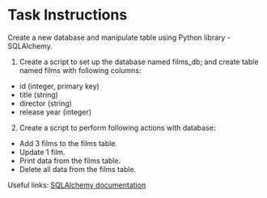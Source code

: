 # Task Instructions

Create a new database and manipulate table using Python library - SQLAlchemy.

1. Create a script to set up the database named films_db; and create table named films with following columns:
- id (integer, primary key)
- title (string)
- director (string)
- release year (integer)

2. Create a script to perform following actions with database:
- Add 3 films to the films table.
- Update 1 film.
- Print data from the films table.
- Delete all data from the films table.

Useful links:
[SQLAlchemy documentation](https://www.sqlalchemy.org/)